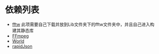 # 依赖列表
- [fftw](http://fftw.org/)   此项需要自己下载并放到Lib文件夹下的fftw文件夹中，并且自己进入构建其静态库
- [FFmpeg](https://ffmpeg.org/)
- [World](https://github.com/JeremyCCHsu/Python-Wrapper-for-World-Vocoder)
- [rapidJson](https://github.com/Tencent/rapidjson)
